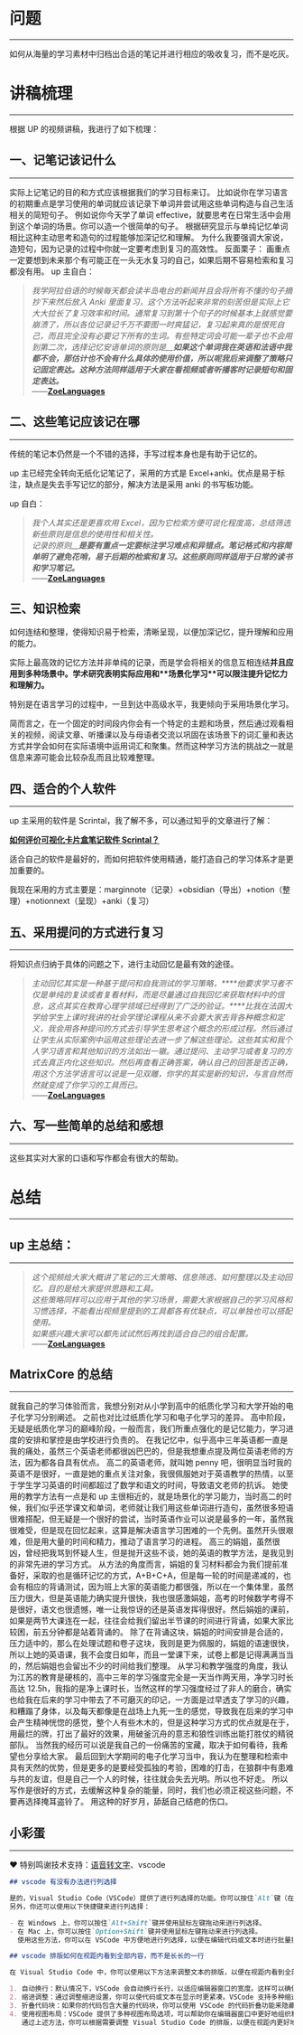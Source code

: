 # 问题

---

如何从海量的学习素材中归档出合适的笔记并进行相应的吸收复习，而不是吃灰。

# 讲稿梳理

---

根据 UP 的视频讲稿，我进行了如下梳理：

## 一、记笔记该记什么

---

实际上记笔记的目的和方式应该根据我们的学习目标来订。
比如说你在学习语言的初期重点是学习使用的单词就应该记录下单词并尝试用这些单词构造与自己生活相关的简短句子。
例如说你今天学了单词 effective，就要思考在日常生活中会用到这个单词的场景。你可以造一个很简单的句子。
根据研究显示与单纯记忆单词相比这种主动思考和造句的过程能够加深记忆和理解。
为什么我要强调大家说，造短句，因为记录的过程中你就一定要考虑到复习的高效性。
反面栗子：
画重点一定要想到未来那个有可能正在一头无水复习的自己，如果后期不容易检索和复习都没有用。
up 主自白：

> _我学阿拉伯语的时候每天都会读半岛电台的新闻并且会将所有不懂的句子摘抄下来然后放入 Anki 里面复习，这个方法听起来非常的刻苦但是实际上它大大拉长了复习效率和时间。通常复习到第十个句子的时候基本上就感觉要崩溃了，所以各位记录记千万不要图一时爽猛记，复习起来真的是恨死自己，而且完全没有必要记下所有的生词。有些特定词会可能一辈子也不会用到第二次，选择记忆安语单词的原则是\_\_**如果这个单词我在英语和法语中我都不会，那估计也不会有什么具体的使用价值，所以呢我后来调整了策略只记固定表达。这种方法同样适用于大家在看视频或者听播客时记录短句和固定表达。**_  
>  ——[**ZoeLanguages**](https://space.bilibili.com/3493110222948734)

## 二、这些笔记应该记在哪

---

传统的笔记本仍然是一个不错的选择，手写过程本身也是有助于记忆的。

up 主已经完全转向无纸化记笔记了，采用的方式是 Excel+anki。优点是易于标注，缺点是失去手写记忆的部分，解决方法是采用 anki 的书写板功能。

up 自白：

> _我个人其实还是更喜欢用 Excel，因为它检索方便可说化程度高，总结筛选新些原则是信息的使用性和相关性。  
>  记录的原则\_\_**是要有重点一定要标注学习难点和异错点。笔记格式和内容简单明了避免花哨，易于后期的检索和复习。这些原则同样适用于日常的读书和学习笔记。**_  
>  ——[**ZoeLanguages**](https://space.bilibili.com/3493110222948734)

## 三、知识检索

如何连结和整理，使得知识易于检索，清晰呈现，以便加深记忆，提升理解和应用的能力。

实际上最高效的记忆方法并非单纯的记录，而是学会将相关的信息互相连结**并且应用到多种场景中。学术研究表明实际应用和\*\***场景化学习\***\*可以限注提升记忆力和理解力。**

特别是在语言学习的过程中，一旦到达中高级水平，我更倾向于采用场景化学习。

简而言之，在一个固定的时间段内你会有一个特定的主题和场景，然后通过观看相关的视频，阅读文章、听播课以及与母语者交流以巩固在该场景下的词汇量和表达方式并学会如何在实际语境中运用词汇和聚集。然而这种学习方法的挑战之一就是信息来源可能会比较杂乱而且比较难整理。

## 四、适合的个人软件

---

up 主采用的软件是 Scrintal，我了解不多，可以通过知乎的文章进行了解：

[ ](https://www.zhihu.com/question/527328814)[**如何评价可视化卡片盒笔记软件 Scrintal？**](https://www.zhihu.com/question/527328814)

适合自己的软件是最好的，而如何把软件使用精通，能打造自己的学习体系才是更加重要的。

我现在采用的方式主要是：marginnote（记录）+obsidian（导出）+notion（整理）+notionnext（呈现）+anki（复习）

## 五、采用提问的方式进行复习

---

将知识点归纳于具体的问题之下，进行主动回忆是最有效的途径。

> _主动回忆其实是一种基于提问和自我测试的学习策略，****他要求学习者不仅是单纯的复读或者复看材料，而是尽量通过自我回忆来获取材料中的信息，这点其实在教育心理学领域已经得到了广泛的验证。****比我在法国大学给学生上课时我讲的社会学理论课程从来不会要大家去背各种概念和定义，我会用各种提问的方式去引导学生思考这个概念的形成过程。然后通过让学生从实际案例中运用这些理论去进一步了解这些理论。这些其实和我个人学习语言和其他知识的方法如出一辙。通过提问、主动学习或者复习的方式去真正内化这些知识。然后再查看正确答案，确认自己的回答是否正确，用这个方法学语言可以说是一见双雕，你学的其实是新的知识，与言自然而然就变成了你学习的工具而已。_  
>  ——[**ZoeLanguages**](https://space.bilibili.com/3493110222948734)

## 六、写一些简单的总结和感想

---

这些其实对大家的口语和写作都会有很大的帮助。

# 总结

---

## **up 主总结：**

---

> _这个视频给大家大概讲了笔记的三大策略、信息筛选、如何整理以及主动回忆。目的是给大家提供思路和工具。  
>  这些策略同样可以应用于其他的学习场景，需要大家根据自己的学习风格和习惯选择，不能看出视频里提到的工具都各有优缺点，可以单独也可以搭配使用。  
>  如果感兴趣大家可以都先试试然后再找到适合自己的组合配置。_  
>  ——[**ZoeLanguages**](https://space.bilibili.com/3493110222948734)

## MatrixCore 的总结

---

就我自己的学习体验而言，我想分别对从小学到高中的纸质化学习和大学开始的电子化学习分别阐述。
之前也对比过纸质化学习和电子化学习的差异。
高中阶段，无疑是纸质化学习的巅峰阶段，一般而言，我们所重点强化的是记忆能力，学习进度的安排和掌控是由学校进行负责的。
在我记忆中，似乎高中三年英语都一直是我的痛处，虽然三个英语老师都很凶巴巴的，但是我想重点提及两位英语老师的方法，因为都各自具有优点。
高二的英语老师，就叫她 penny 吧，很明显当时我的英语不是很好，一直是她的重点关注对象，我很佩服她对于英语教学的热情，以至于学生学习英语的时间都超过了数学和语文的时间，导致语文老师的抗诉。
她使用的教学方法有一点是和 up 主很相近的，就是场景化的学习能力，当时高二的时候，我们似乎还学课文和单词，老师就让我们用这些单词进行造句，虽然很多短语很难搭配，但无疑是一个很好的尝试，当时英语作业可以说是最多的一年，虽然我很难受，但是现在回忆起来，这算是解决语言学习困难的一个先例。虽然开头很艰难，但是用大量的时间和精力，推动了语言学习的进程。
高三的娟姐，虽然很凶，曾经把我骂到怀疑人生，但是抛开这些不谈，她的英语的教学方法，是我见到的非常先进的学习方式。
从方法的角度而言，娟姐的复习材料都会为我们提前准备好，采取的也是循环记忆的方式，A+B+C+A，但是每一轮的时间是递减的，也会有相应的背诵测试，因为班上大家的英语能力都很强，所以在一个集体里，虽然压力很大，但是英语能力确实提升很快，我也很感激娟姐，高考的时候数学考得不是很好，语文也很遗憾，唯一让我惊讶的还是英语发挥得很好。然后娟姐的课前，如果是两节大课连在一起，往往会给我们留出半节课的时间进行背诵，如果大家比较困，前五分钟都是站着背诵的。
除了在背诵这块，娟姐的时间安排是合适的，压力适中的，那么在处理试题和卷子这块，我则是更为佩服的，娟姐的语速很快，所以上她的英语课，我不会度日如年，而且一堂课下来，试卷上都是记得满满当当的，然后娟姐也会留出不少的时间给我们整理。
从学习和教学强度的角度，我认为江苏的教育是硬核的，高中三年的学习强度完全是一天当作两天用，净学习时长高达 12.5h，我指的是净上课时长，当然这样的学习强度经过了非人的磨合，确实也给我在后来的学习中带去了不可磨灭的印记，一方面是过早透支了学习的兴趣，和糟蹋了身体，以及每天都像是在战场上九死一生的感觉，导致我在后来的学习中会产生精神恍惚的感觉，整个人有些木木的，但是这种学习方式的优点就是在于，用最烂的牌，打出了最好的效果，用破釜沉舟的意志和狼性训练出能打胜仗的精锐部队。
当然我的经历可以说是我自己的一份痛苦的宝藏，取决于如何看待，我希望也分享给大家。
最后回到大学期间的电子化学习当中，我认为在整理和检索中具有天然的优势，但是更多的是要经受孤独的考验，困难的打击，在狼群中有患难与共的友谊，但是自己一个人的时候，往往就会失去光明。所以也不好走。
所以写作是很好的方式，去缓解这种复杂的能量，同时，我们也必须正视这些问题，不要再选择掩耳盗铃了。
用这种的好岁月，舔舐自己结疤的伤口。

## 小彩蛋

---

❤️ 特别鸣谢技术支持：[语音转文字](https://whisper.godlucky.net/)、vscode

```markdown
## vscode 有没有办法进行列选择

是的，Visual Studio Code（VSCode）提供了进行列选择的功能。你可以按住`Alt`键（在 Windows 上）或`Option`键（在 Mac 上），然后使用鼠标左键拖动以选择文本。这样选择的文本将会以列的形式进行选取，而不是默认的行选取。
另外，你还可以使用以下快捷键来进行列选择：

- 在 Windows 上，你可以按住`Alt+Shift`键并使用鼠标左键拖动来进行列选择。
- 在 Mac 上，你可以按住`Option+Shift`键并使用鼠标左键拖动来进行列选择。
  使用这些方法，你可以在 VSCode 中方便地进行列选择，以便在编辑代码或文本时进行批量操作。

## vscode 排版如何在视距内看到全部内容，而不是长长的一行

在 Visual Studio Code 中，你可以使用以下方法来调整文本的排版，以便在视距内看到全部内容：

1. 自动换行：默认情况下，VSCode 会自动换行长行，以适应编辑器窗口的宽度。这样可以确保你能够在视觉上看到整行的内容。如果你的文本是一行很长的代码或文本，VSCode 会自动将其分割成多行显示。
2. 缩进调整：通过调整缩进设置，你可以使代码或文本在显示时更紧凑。VSCode 支持多种缩进设置，包括使用空格或制表符进行缩进，并可以设置缩进的宽度。你可以在 VSCode 的设置中搜索"Indentation"或"Tab Size"来找到相关设置，并根据你的喜好进行调整。
3. 折叠代码块：如果你的代码包含大量的代码块，你可以使用 VSCode 的代码折叠功能来隐藏部分代码，以便更好地集中精力查看和编辑感兴趣的部分。你可以通过点击行号旁边的折叠图标或使用快捷键`Ctrl+Shift+[`（Windows）或`Cmd+Shift+[`（Mac）来折叠代码块。使用相同的快捷键可以展开折叠的代码块。
4. 使用视图布局：VSCode 提供了多种视图布局选项，可以帮助你在编辑器窗口中更好地组织和查看代码。你可以在 VSCode 的"View"菜单中选择不同的布局选项，如垂直分割、水平分割或仅显示一个编辑器窗口。根据你的需求，选择适合的视图布局可以使你更好地看到全部内容。
   通过上述方法，你可以根据需要调整 Visual Studio Code 的排版，以便在视距内更好地查看和编辑代码或文本。
```
